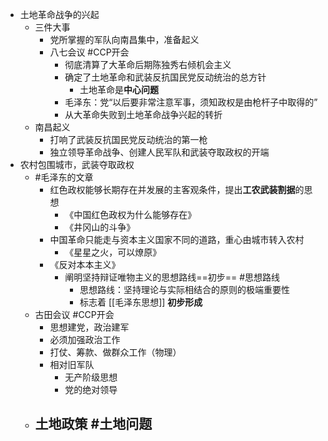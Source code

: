 - 土地革命战争的兴起
	- 三件大事
		- 党所掌握的军队向南昌集中，准备起义
		- 八七会议 #CCP开会
			- 彻底清算了大革命后期陈独秀右倾机会主义
			- 确定了土地革命和武装反抗国民党反动统治的总方针
				- 土地革命是**中心问题**
			- 毛泽东：党“以后要非常注意军事，须知政权是由枪杆子中取得的”
			- 从大革命失败到土地革命战争兴起的转折
	- 南昌起义
		- 打响了武装反抗国民党反动统治的第一枪
		- 独立领导革命战争、创建人民军队和武装夺取政权的开端
- 农村包围城市，武装夺取政权
	- #毛泽东的文章
		- 红色政权能够长期存在并发展的主客观条件，提出**工农武装割据**的思想
			- 《中国红色政权为什么能够存在》
			- 《井冈山的斗争》
		- 中国革命只能走与资本主义国家不同的道路，重心由城市转入农村
			- 《星星之火，可以燎原》
		- 《反对本本主义》
			- 阐明坚持辩证唯物主义的思想路线==初步== #思想路线
				- 思想路线：坚持理论与实际相结合的原则的极端重要性
				- 标志着 [[毛泽东思想]] **初步形成**
	- 古田会议 #CCP开会
		- 思想建党，政治建军
		- 必须加强政治工作
		- 打仗、筹款、做群众工作（物理）
		- 相对旧军队
			- 无产阶级思想
			- 党的绝对领导
	- 土地政策 #土地问题
		-
